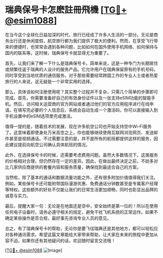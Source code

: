 # 瑞典保号卡怎麽註冊飛機 [[TG💪+ @esim1088](https://t.me/s/esim1088)]

在当今这个全球化日益加深的时代，旅行已经成了许多人生活的一部分。无论是商务出行还是休闲度假，航空旅行都为我们提供了极大的便利。然而，在享受飞行带来的便捷时，也常常会遇到各种问题，比如如何在国外使用手机网络、如何保持与国内的联系等。这时候，瑞典保号卡就显得尤为重要了。

首先，让我们来了解一下什么是瑞典保号卡。简单来说，这是一种专门为长期居住或频繁往返于瑞典的人设计的服务产品。它允许用户在瑞典保留原有的手机号码，同时享受到当地优质的通信服务。对于那些需要经常跨国工作的专业人士或者热爱旅行的人来说，这无疑是一个非常实用的选择。

那么，具体该如何注册使用呢？其实整个过程并不复杂，只需几个简单的步骤即可完成。首先，你需要准备好自己的有效身份证件以及一张支持eSIM功能的智能手机。然后，访问相关运营商的官方网站或者通过他们的官方应用程序进行在线申请。在填写完必要的个人信息后，系统会自动生成一个激活码，你可以直接输入到手机设置中的eSIM选项里完成激活。

值得一提的是，随着技术的发展，现在许多航空公司也开始支持空中Wi-Fi服务了。这意味着即使身处万米高空之上，你也能够继续使用互联网浏览网页、发送邮件甚至是视频通话。不过需要注意的是，并不是所有的航班都提供这样的服务，因此建议提前向航空公司确认具体航班的情况。

此外，在选择保号卡的时候，还需要考虑费用问题。虽然大多数情况下，这类服务的价格相对合理，但仍然存在一定的差异。因此，在做出最终决定之前，不妨多对比几家供应商提供的套餐内容和服务质量，确保找到最适合自己的方案。

当然啦，除了基本的通话和数据流量功能之外，还有很多附加价值值得我们关注。例如，某些保号卡还可能附带国际漫游优惠、免费通话分钟数甚至是专属客户经理等特权。这些额外的好处不仅能让我们的日常生活更加顺畅，同时也彰显出品牌的诚意与实力。

最后，提醒大家一句：无论是在地面还是空中，安全始终是第一位的！所以在使用任何电子设备时，请务必遵守相关的规定，避免干扰飞机系统的正常运作。如果不确定某些操作是否合规，最好事先咨询专业人员的意见。

总之，有了瑞典保号卡的帮助，无论你是要飞往瑞典还是其他地方，都可以轻松应对各种通讯需求。希望这篇文章能给大家带来帮助，让大家在未来的旅程中更加从容不迫。如果你还有其他疑问的话，欢迎随时留言交流哦！

[[TG💪+ @esim1088](https://t.me/s/esim1088) ![Image](https://i.postimg.cc/4NQfJmqS/Snipaste-2025-05-13-00-14-12.png)]